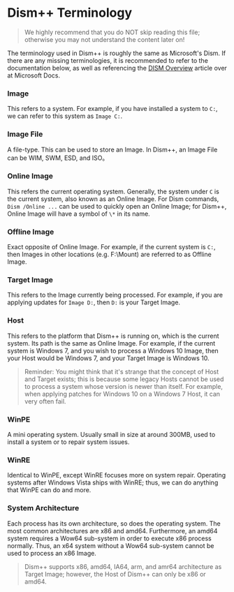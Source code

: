 # Dism++ Terminology
> We highly recommend that you do NOT skip reading this file; otherwise you may not understand the content later on!

The terminology used in Dism++ is roughly the same as Microsoft's Dism. If there are any missing terminologies, it is recommended to refer to the documentation below, as well as referencing the [DISM Overview](https://docs.microsoft.com/en-us/windows-hardware/manufacture/desktop/what-is-dism) article over at Microsoft Docs.

### Image
This refers to a system. For example, if you have installed a system to `C:`, we can refer to this system as `Image C:`.

### Image File
A file-type. This can be used to store an Image. In Dism++, an Image File can be WIM, SWM, ESD, and ISO。

### Online Image
This refers the current operating system. Generally, the system under `C` is the current system, also known as an Online Image. For Dism commands, `Dism /Online ...` can be used to quickly open an Online Image; for Dism++, Online Image will have a symbol of `\*` in its name.

### Offline Image
Exact opposite of Online Image. For example, if the current system is `C:`, then Images in other locations (e.g. F:\\Mount) are referred to as Offline Image.

### Target Image
This refers to the Image currently being processed. For example, if you are applying updates for `Image D:`, then `D:` is your Target Image.

### Host
This refers to the platform that Dism++ is running on, which is the current system. Its path is the same as Online Image. For example, if the current system is Windows 7, and you wish to process a Windows 10 Image, then your Host would be Windows 7, and your Target Image is Windows 10.
> Reminder: You might think that it's strange that the concept of Host and Target exists; this is because some legacy Hosts cannot be used to process a system whose version is newer than itself. For example, when applying patches for Windows 10 on a Windows 7 Host, it can very often fail.

### WinPE
A mini operating system. Usually small in size at around 300MB, used to install a system or to repair system issues.

### WinRE
Identical to WinPE, except WinRE focuses more on system repair. Operating systems after Windows Vista ships with WinRE; thus, we can do anything that WinPE can do and more.

### System Architecture
Each process has its own architecture, so does the operating system. The most common architectures are x86 and amd64. Furthermore, an amd64 system requires a Wow64 sub-system in order to execute x86 process normally. Thus, an x64 system without a Wow64 sub-system cannot be used to process an x86 Image.
> Dism++ supports x86, amd64, IA64, arm, and amr64 architecture as Target Image; however, the Host of Dism++ can only be x86 or amd64.